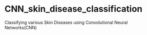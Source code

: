 # CNN_skin_disease_classification
Classifying various Skin Diseases using Convolutional Neural Networks(CNN)
